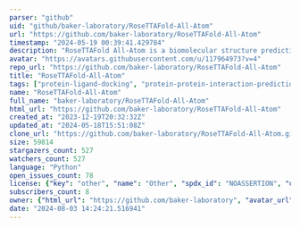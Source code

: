 ```yaml
---
parser: "github"
uid: "github/baker-laboratory/RoseTTAFold-All-Atom"
url: "https://github.com/baker-laboratory/RoseTTAFold-All-Atom"
timestamp: "2024-05-19 00:39:41.429784"
description: "RoseTTAFold All-Atom is a biomolecular structure prediction neural network that can predict a broad range of biomolecular assemblies."
avatar: "https://avatars.githubusercontent.com/u/117964973?v=4"
repo_url: "https://github.com/baker-laboratory/RoseTTAFold-All-Atom"
title: "RoseTTAFold‑All‑Atom"
tags: ["protein-ligand-docking", "protein-protein-interaction-prediction", "tertiary-structure-prediction", "other"]
name: "RoseTTAFold-All-Atom"
full_name: "baker-laboratory/RoseTTAFold-All-Atom"
html_url: "https://github.com/baker-laboratory/RoseTTAFold-All-Atom"
created_at: "2023-12-19T20:32:32Z"
updated_at: "2024-05-18T15:51:08Z"
clone_url: "https://github.com/baker-laboratory/RoseTTAFold-All-Atom.git"
size: 59814
stargazers_count: 527
watchers_count: 527
language: "Python"
open_issues_count: 78
license: {"key": "other", "name": "Other", "spdx_id": "NOASSERTION", "url": null, "node_id": "MDc6TGljZW5zZTA="}
subscribers_count: 8
owner: {"html_url": "https://github.com/baker-laboratory", "avatar_url": "https://avatars.githubusercontent.com/u/117964973?v=4", "login": "baker-laboratory", "type": "Organization"}
date: "2024-08-03 14:24:21.516941"
---
```

